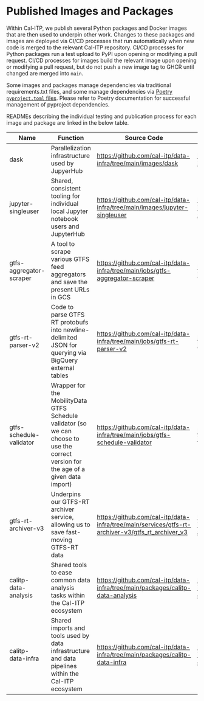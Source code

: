 # Published Images and Packages

Within Cal-ITP, we publish several Python packages and Docker images that are then used to underpin other work. Changes to these packages and images are deployed via CI/CD processes that run automatically when new code is merged to the relevant Cal-ITP repository. CI/CD processes for Python packages run a test upload to PyPI upon opening or modifying a pull request. CI/CD processes for images build the relevant image upon opening or modifying a pull request, but do not push a new image tag to GHCR until changed are merged into `main`.

Some images and packages manage dependencies via traditional requirements.txt files, and some manage dependencies via [Poetry `pyproject.toml` files](https://python-poetry.org/docs/pyproject/). Please refer to Poetry documentation for successful management of pyproject dependencies.

READMEs describing the individual testing and publication process for each image and package are linked in the below table.

| Name                     | Function                                                                                                                                         | Source Code                                                                                      | README                                                                            | Publication URL                                            | Type           |
| ------------------------ | ------------------------------------------------------------------------------------------------------------------------------------------------ | ------------------------------------------------------------------------------------------------ | --------------------------------------------------------------------------------- | ---------------------------------------------------------- | -------------- |
| dask                     | Parallelization infrastructure used by JupyerHub                                                                                                 | https://github.com/cal-itp/data-infra/tree/main/images/dask                                      | https://github.com/cal-itp/data-infra/tree/main/images/dask                       | https://ghcr.io/cal-itp/data-infra/dask                    | Docker Image   |
| jupyter-singleuser       | Shared, consistent tooling for individual local Jupyter notebook users and JupyterHub                                                            | https://github.com/cal-itp/data-infra/tree/main/images/jupyter-singleuser                        | https://github.com/cal-itp/data-infra/tree/main/images/jupyter-singleuser         | https://ghcr.io/cal-itp/data-infra/jupyter-singleuser      | Docker Image   |
| gtfs-aggregator-scraper  | A tool to scrape various GTFS feed aggregators and save the present URLs in GCS                                                                  | https://github.com/cal-itp/data-infra/tree/main/jobs/gtfs-aggregator-scraper                     | https://github.com/cal-itp/data-infra/tree/main/jobs                              | https://ghcr.io/cal-itp/data-infra/gtfs-aggregator-scraper | Docker Image   |
| gtfs-rt-parser-v2        | Code to parse GTFS RT protobufs into newline-delimited JSON for querying via BigQuery external tables                                            | https://github.com/cal-itp/data-infra/tree/main/jobs/gtfs-rt-parser-v2                           | https://github.com/cal-itp/data-infra/tree/main/jobs                              | https://ghcr.io/cal-itp/data-infra/gtfs-rt-parser-v2       | Docker Image   |
| gtfs-schedule-validator  | Wrapper for the MobilityData GTFS Schedule validator (so we can choose to use the correct version for the age of a given data import)            | https://github.com/cal-itp/data-infra/tree/main/jobs/gtfs-schedule-validator                     | https://github.com/cal-itp/data-infra/tree/main/jobs                              | https://ghcr.io/cal-itp/data-infra/gtfs-schedule-validator | Docker Image   |
| gtfs-rt-archiver-v3      | Underpins our GTFS-RT archiver service, allowing us to save fast-moving GTFS-RT data                                                             | https://github.com/cal-itp/data-infra/tree/main/services/gtfs-rt-archiver-v3/gtfs_rt_archiver_v3 | https://github.com/cal-itp/data-infra/tree/main/services/gtfs-rt-archiver-v3      | https://ghcr.io/cal-itp/data-infra/gtfs-rt-archiver-v3     | Docker Image   |
| calitp-data-analysis     | Shared tools to ease common data analysis tasks within the Cal-ITP ecosystem                                                                     | https://github.com/cal-itp/data-infra/tree/main/packages/calitp-data-analysis                    | https://github.com/cal-itp/data-infra/tree/main/packages/calitp-data-analysis     | https://test.pypi.org/project/calitp-data-analysis         | Python Package |
| calitp-data-infra        | Shared imports and tools used by data infrastructure and data pipelines within the Cal-ITP ecosystem                                             | https://github.com/cal-itp/data-infra/tree/main/packages/calitp-data-infra                       | https://github.com/cal-itp/data-infra/tree/main/packages/calitp-data-infra        | https://test.pypi.org/project/calitp-data-infra            | Python Package |
